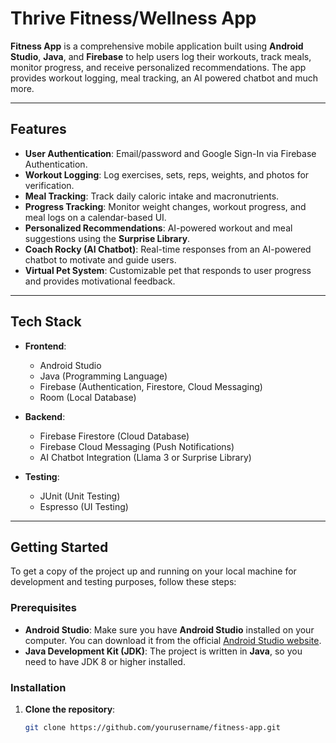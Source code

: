 # Thrive Fitness/Wellness App

**Fitness App** is a comprehensive mobile application built using **Android Studio**, **Java**, and **Firebase** to help users log their workouts, track meals, monitor progress, and receive personalized recommendations. The app provides workout logging, meal tracking, an AI powered chatbot and much more.

---

## Features

- **User Authentication**: Email/password and Google Sign-In via Firebase Authentication.
- **Workout Logging**: Log exercises, sets, reps, weights, and photos for verification.
- **Meal Tracking**: Track daily caloric intake and macronutrients.
- **Progress Tracking**: Monitor weight changes, workout progress, and meal logs on a calendar-based UI.
- **Personalized Recommendations**: AI-powered workout and meal suggestions using the **Surprise Library**.
- **Coach Rocky (AI Chatbot)**: Real-time responses from an AI-powered chatbot to motivate and guide users.
- **Virtual Pet System**: Customizable pet that responds to user progress and provides motivational feedback.

---

## Tech Stack

- **Frontend**:  
  - Android Studio  
  - Java (Programming Language)  
  - Firebase (Authentication, Firestore, Cloud Messaging)  
  - Room (Local Database)

- **Backend**:  
  - Firebase Firestore (Cloud Database)  
  - Firebase Cloud Messaging (Push Notifications)  
  - AI Chatbot Integration (Llama 3 or Surprise Library)

- **Testing**:  
  - JUnit (Unit Testing)  
  - Espresso (UI Testing)

---

## Getting Started

To get a copy of the project up and running on your local machine for development and testing purposes, follow these steps:

### Prerequisites

- **Android Studio**: Make sure you have **Android Studio** installed on your computer. You can download it from the official [Android Studio website](https://developer.android.com/studio).
- **Java Development Kit (JDK)**: The project is written in **Java**, so you need to have JDK 8 or higher installed.

### Installation

1. **Clone the repository**:
   ```bash
   git clone https://github.com/yourusername/fitness-app.git
